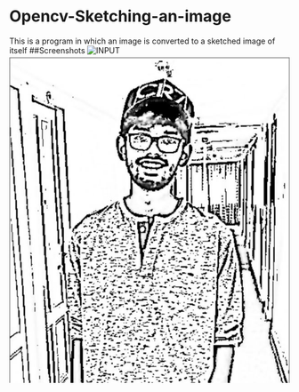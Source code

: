 # Opencv-Sketching-an-image
This is a program in which an image is converted to a sketched image of itself
##Screenshots
![INPUT](https://github.com/somsagar07/Opencv-Sketching-an-image/blob/main/image/input.JPGg)
![OUTPUT](https://github.com/somsagar07/Opencv-Sketching-an-image/blob/main/image/output.JPG)
